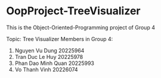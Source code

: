 # OopProject-TreeVisualizer
This is the Object-Oriented-Programming project of Group 4


Topic: Tree Visualizer
Members in Group 4:
1. Nguyen Vu Dung 20225964
2. Tran Duc Le Huy 20225978
3. Phan Dao Minh Quan 20225993
4. Vo Thanh Vinh 20226074
